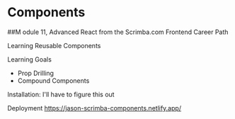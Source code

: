 # Components 
##M odule 11, Advanced React 
from the Scrimba.com Frontend Career Path

Learning Reusable Components

Learning Goals

+ Prop Drilling
+ Compound Components


Installation: I'll have to figure this out

Deployment https://jason-scrimba-components.netlify.app/